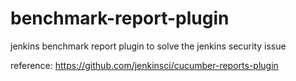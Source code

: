 # benchmark-report-plugin
jenkins benchmark report plugin to solve the jenkins security issue


reference:
https://github.com/jenkinsci/cucumber-reports-plugin
